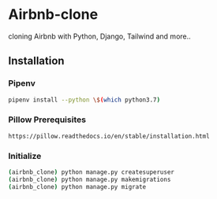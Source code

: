 # Airbnb-clone

cloning Airbnb with Python, Django, Tailwind and more..

## Installation

### Pipenv

```bash
pipenv install --python \$(which python3.7)
```

### Pillow Prerequisites

```bach
https://pillow.readthedocs.io/en/stable/installation.html
```

### Initialize

```bash
(airbnb_clone) python manage.py createsuperuser
(airbnb_clone) python manage.py makemigrations
(airbnb_clone) python manage.py migrate
```
